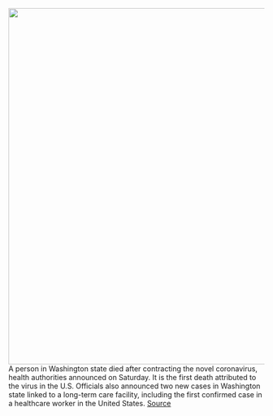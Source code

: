 <img src='https://cdn.vox-cdn.com/thumbor/FDvkVoy2n8m_IHDrqL-jiilarJI=/0x0:3200x2133/1200x800/filters:focal(1344x811:1856x1323)/cdn.vox-cdn.com/uploads/chorus_image/image/66409578/1203704537.jpg.0.jpg' width='700px' /><br/>
A person in Washington state died after contracting the novel coronavirus, health authorities announced on Saturday. It is the first death attributed to the virus in the U.S. Officials also announced two new cases in Washington state linked to a long-term care facility, including the first confirmed case in a healthcare worker in the United States.
<a href='https://www.theverge.com/2020/2/29/21159204/coronavirus-us-death-washington-king-county'> Source <a/>